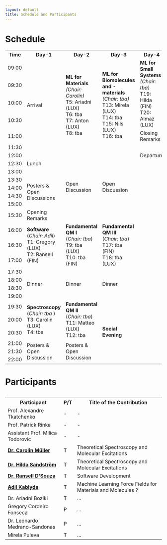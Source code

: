 ```yaml
---
layout: default
title: Schedule and Participants
---
```


# Schedule

<table>
<tr VALIGN=TOP>
  <th> Time </th>
  <th> Day-1 </th>
  <th> Day-2 </th>
  <th> Day-3 </th>
  <th> Day-4 </th>
</tr>
<tr>
  <td> 09:00 </td>
  <td rowspan="6" width=200> Arrival </td>
  <td rowspan="6" width=200> <b>ML for Materials</b> <br> <i>(Chair: Carolin)</i> <br> T5: Ariadni (LUX) <br> T6: tba <br> T7: Anton (LUX) <br> T8: tba </td>
  <td rowspan="6" width=200> <b>ML for Biomolecules and -materials</b> <br> <i>(Chair: tba)</i> <br> T13: Mirela (LUX) <br> T14: tba <br> T15: Nils (LUX) <br> T16: tba </td>
  <td rowspan="4" width=200> <b>ML for Small Systems</b> <br> <i>(Chair: tba)</i> <br> T19: Hilda (FIN) <br> T20: Almaz (LUX) </td>
</tr>
<tr>
  <td> 09:30 </td>
</tr>
<tr>
  <td> 10:00 </td>
</tr>
  
<tr>
  <td> 10:30 </td>
</tr>
  
<tr>
  <td> 11:00 </td>
  <td rowspan="1"> Closing Remarks </td>
</tr>
<tr>
  <td> 11:30 </td>
  <td rowspan="3"> Departure </td>
</tr>
<tr>
  <td> 12:00 </td>
  <td rowspan="3"> Lunch </td>
  <td rowspan="8"> Open Discussion </td>
  <td rowspan="8"> Open Discussion </td>
</tr>
  
<tr>
  <td> 12:30 </td>
</tr>
  
<tr>
  <td> 13:00 </td>
</tr>
  
<tr>
  <td> 13:30 </td>
  <td rowspan="4"> Posters & Open Discussions </td>
</tr>
  
<tr>
  <td> 14:00 </td>
</tr>
  
<tr>
  <td> 14:30 </td>
</tr>
  
<tr>
  <td> 15:00 </td>
</tr>
  
<tr>
  <td> 15:30 </td>
  <td rowspan="1"> Opening Remarks </td>
</tr>
  
<tr>
  <td> 16:00 </td>
  <td rowspan="3"> <b> Software </b> <br> (<i>Chair: Adil</i>) <br> T1: Gregory (LUX) <br> T2: Ransell (FIN) </td>
  <td rowspan="3"> <b> Fundamental QM I </b> <br> (<i>Chair: tba</i>) <br> T9: tba (LUX) <br> T10: tba (FIN) </td>
  <td rowspan="3"> <b> Fundamental QM III </b> <br> (<i>Chair: tba</i>) <br> T17: tba (FIN) <br> T18: tba (LUX) </td>
</tr>
  
<tr>
  <td> 16:30 </td>
</tr>
  
<tr>
  <td> 17:00 </td>
</tr>
  
<tr>
  <td> 17:30 </td>
  <td rowspan="4"> Dinner </td>
  <td rowspan="4"> Dinner </td>
  <td rowspan="4"> Dinner </td>
</tr>
  
<tr>
  <td> 18:00 </td>
</tr>
  
<tr>
  <td> 18:30 </td>
</tr>
  
<tr>
  <td> 19:00 </td>
</tr>
  
<tr>
  <td> 19:30 </td>
  <td rowspan="3"> <b> Spectroscopy </b> <br> (<i>Chair: tba </i>) <br> T3: Carolin (LUX) <br> T4: tba </td>
  <td rowspan="3"> <b> Fundamental QM II </b> <br> (<i>Chair: tba</i>) <br> T11: Matteo (LUX) <br> T12: tba </td>
  <td rowspan="6"> <b> Social Evening </b> </td>
</tr>
  
<tr>
  <td> 20:00 </td>
</tr>
  
<tr>
  <td> 20:30 </td>
</tr>
  
<tr>
  <td> 21:00 </td>  
  <td rowspan="3"> Posters & Open Discussion </td>
  <td rowspan="3"> Posters & Open Discussion </td>
</tr>
  
<tr>
  <td> 21:30 </td>
</tr>
  
<tr>
  <td> 22:00 </td>
</tr>
<table>


# Participants

<table>
<tr>
  <th> Participant </th>
  <th> P/T </th>
  <th> Title of the Contribution </th>
</tr>
<tr>
  <td> Prof. Alexandre Tkatchenko </td>
  <td> - </td>
  <td> - </td>
</tr>
<tr>
  <td> Prof. Patrick Rinke </td>
  <td> - </td>
  <td> - </td>
</tr>
<tr>
  <td> Assistant Prof. Milica Todorovic </td>
  <td> - </td>
  <td> - </td>
</tr>
<tr>
  <td> <b><a href='https://estml.github.io/contact/'>Dr. Carolin Müller</a></b> </td>
  <td> T </td>
  <td> Theoretical Spectroscopy and Molecular Excitations </td>
</tr>
<tr>
  <td> <b><a href='https://estml.github.io/contact/'>Dr. Hilda Sandström</a></b> </td>
  <td> T </td>
  <td> Theoretical Spectroscopy and Molecular Excitations </td>
</tr>
<tr>
  <td> <b><a href='https://estml.github.io/contact/'>Dr. Ransell D'Souza</a></b> </td>
  <td> T </td>
  <td> Software Development </td>
</tr>
<tr>
  <td> <b><a href='https://estml.github.io/contact/'>Adil Kablyda</a></b> </td>
  <td> T </td>
  <td> Machine Learning Force Fields for Materials and Molecules ? </td>
</tr>
<tr>
  <td> Dr. Ariadni Boziki </td>
  <td> T </td>
  <td> ... </td>
</tr>
<tr>
  <td> Gregory Cordeiro Fonseca </td>
  <td> P </td>
  <td> ... </td>
</tr>
<tr>
  <td> Dr. Leonardo Medrano-Sandonas </td>
  <td> P </td>
  <td> ... </td>
</tr>
<tr>
  <td> Mirela Puleva </td>
  <td> T </td>
  <td> ... </td>
</tr>
</table>
